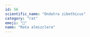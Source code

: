 ```yaml
---
id: 56
scientific_name: "Ondatra zibethicus"
category: "rat"
emoji: "🐀"
name: "Rata almizclera"
---
```

